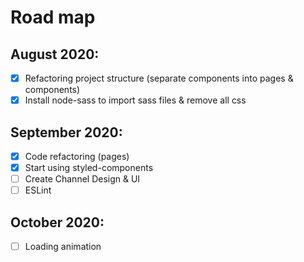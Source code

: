 # Road map
## August 2020:
- [x] Refactoring project structure (separate components into pages & components)
- [x] Install node-sass to import sass files & remove all css 
## September 2020:
- [x] Code refactoring (pages)
- [x] Start using styled-components
- [ ] Create Channel Design & UI
- [ ] ESLint
## October 2020:
- [ ] Loading animation
